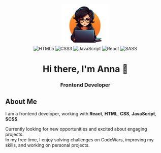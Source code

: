<div align='center'><img alt='logo' src='https://github.com/annalatyeva/screenshots/blob/main/girl-logo.png' width='150'></div>

<div align='center'>
  <img alt='HTML5' src='https://img.shields.io/badge/html5-%23E34F26.svg?style=for-the-badge&logo=html5&logoColor=white'>
  <img alt='CSS3' src='https://img.shields.io/badge/css3-%231572B6.svg?style=for-the-badge&logo=css3&logoColor=white'>
  <img alt='JavaScript' src='https://img.shields.io/badge/javascript-%23323330.svg?style=for-the-badge&logo=javascript&logoColor=%23F7DF1E'>
  <img alt='React' src='https://img.shields.io/badge/react-%2320232a.svg?style=for-the-badge&logo=react&logoColor=%2361DAFB'>
  <img alt='SASS'src='https://img.shields.io/badge/SASS-hotpink.svg?style=for-the-badge&logo=SASS&logoColor=white'>
</div>

<h1 align="center">Hi there, I'm Anna 👋</h1>

<h3 align="center">Frontend Developer</h3>

## About Me
I am a frontend developer, working with **React**, **HTML**, **CSS**, **JavaScript**, **SCSS**. 
<div>Currently looking for new opportunities and excited about engaging projects.</div>
<div>In my free time, I enjoy solving challenges on CodeWars, improving my skills, and working on personal projects.</div>

